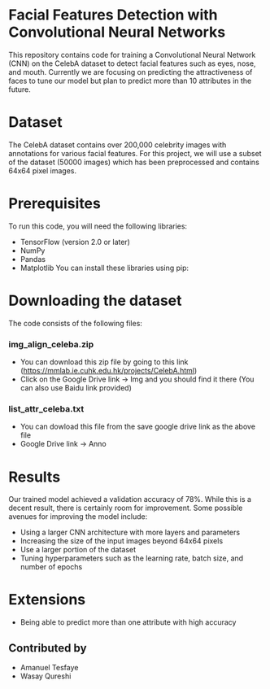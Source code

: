 # Facial Features Detection with Convolutional Neural Networks

This repository contains code for training a Convolutional Neural Network (CNN) on the CelebA dataset to detect facial features such as eyes, nose, and mouth. Currently we are focusing on predicting the attractiveness of faces to tune our model but plan to predict more than 10 attributes in the future. 

# Dataset
The CelebA dataset contains over 200,000 celebrity images with annotations for various facial features. For this project, we will use a subset of the dataset (50000 images) which has been preprocessed and contains 64x64 pixel images.

# Prerequisites
To run this code, you will need the following libraries:

- TensorFlow (version 2.0 or later)
- NumPy
- Pandas
- Matplotlib
You can install these libraries using pip:

# Downloading the dataset
The code consists of the following files:

### img_align_celeba.zip
- You can download this zip file by going to this link (https://mmlab.ie.cuhk.edu.hk/projects/CelebA.html)
- Click on the Google Drive link -> Img and you should find it there (You can also use Baidu link provided)

### list_attr_celeba.txt
- You can dowload this file from the save google drive link as the above file
- Google Drive link -> Anno

# Results
Our trained model achieved a validation accuracy of 78%. While this is a decent result, there is certainly room for improvement. Some possible avenues for improving the model include:

- Using a larger CNN architecture with more layers and parameters
- Increasing the size of the input images beyond 64x64 pixels
- Use a larger portion of the dataset
- Tuning hyperparameters such as the learning rate, batch size, and number of epochs

# Extensions

- Being able to predict more than one attribute with high accuracy 

## Contributed by
- Amanuel Tesfaye
- Wasay Qureshi
